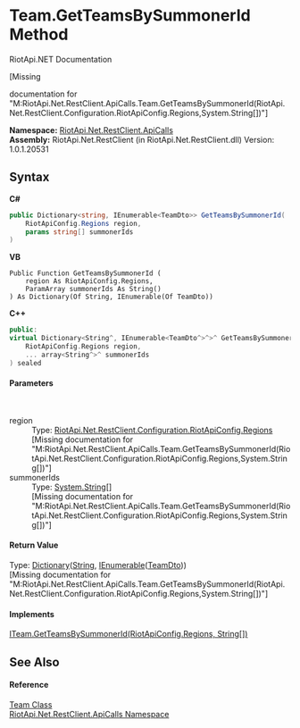 # Team.GetTeamsBySummonerId Method 
RiotApi.NET Documentation 

\[Missing <summary> documentation for "M:RiotApi.Net.RestClient.ApiCalls.Team.GetTeamsBySummonerId(RiotApi.Net.RestClient.Configuration.RiotApiConfig.Regions,System.String[])"\]

**Namespace:**&nbsp;<a href="ce503962-9d76-4097-585e-86aa8997f5c3">RiotApi.Net.RestClient.ApiCalls</a><br />**Assembly:**&nbsp;RiotApi.Net.RestClient (in RiotApi.Net.RestClient.dll) Version: 1.0.1.20531

## Syntax

**C#**<br />
``` C#
public Dictionary<string, IEnumerable<TeamDto>> GetTeamsBySummonerId(
	RiotApiConfig.Regions region,
	params string[] summonerIds
)
```

**VB**<br />
``` VB
Public Function GetTeamsBySummonerId ( 
	region As RiotApiConfig.Regions,
	ParamArray summonerIds As String()
) As Dictionary(Of String, IEnumerable(Of TeamDto))
```

**C++**<br />
``` C++
public:
virtual Dictionary<String^, IEnumerable<TeamDto^>^>^ GetTeamsBySummonerId(
	RiotApiConfig.Regions region, 
	... array<String^>^ summonerIds
) sealed
```


#### Parameters
&nbsp;<dl><dt>region</dt><dd>Type: <a href="4d977124-7072-aed6-d4c3-44de17e37ee2">RiotApi.Net.RestClient.Configuration.RiotApiConfig.Regions</a><br />\[Missing <param name="region"/> documentation for "M:RiotApi.Net.RestClient.ApiCalls.Team.GetTeamsBySummonerId(RiotApi.Net.RestClient.Configuration.RiotApiConfig.Regions,System.String[])"\]</dd><dt>summonerIds</dt><dd>Type: <a href="http://msdn2.microsoft.com/en-us/library/s1wwdcbf" target="_blank">System.String</a>[]<br />\[Missing <param name="summonerIds"/> documentation for "M:RiotApi.Net.RestClient.ApiCalls.Team.GetTeamsBySummonerId(RiotApi.Net.RestClient.Configuration.RiotApiConfig.Regions,System.String[])"\]</dd></dl>

#### Return Value
Type: <a href="http://msdn2.microsoft.com/en-us/library/xfhwa508" target="_blank">Dictionary</a>(<a href="http://msdn2.microsoft.com/en-us/library/s1wwdcbf" target="_blank">String</a>, <a href="http://msdn2.microsoft.com/en-us/library/9eekhta0" target="_blank">IEnumerable</a>(<a href="5dcbfdf3-621c-36ff-76d9-5a0b9f5f9b53">TeamDto</a>))<br />\[Missing <returns> documentation for "M:RiotApi.Net.RestClient.ApiCalls.Team.GetTeamsBySummonerId(RiotApi.Net.RestClient.Configuration.RiotApiConfig.Regions,System.String[])"\]

#### Implements
<a href="b938b2f0-bf2a-1206-e9aa-969816834e34">ITeam.GetTeamsBySummonerId(RiotApiConfig.Regions, String[])</a><br />

## See Also


#### Reference
<a href="d8b9c1af-1c66-1ccf-4fa0-2ccc49c6800f">Team Class</a><br /><a href="ce503962-9d76-4097-585e-86aa8997f5c3">RiotApi.Net.RestClient.ApiCalls Namespace</a><br />